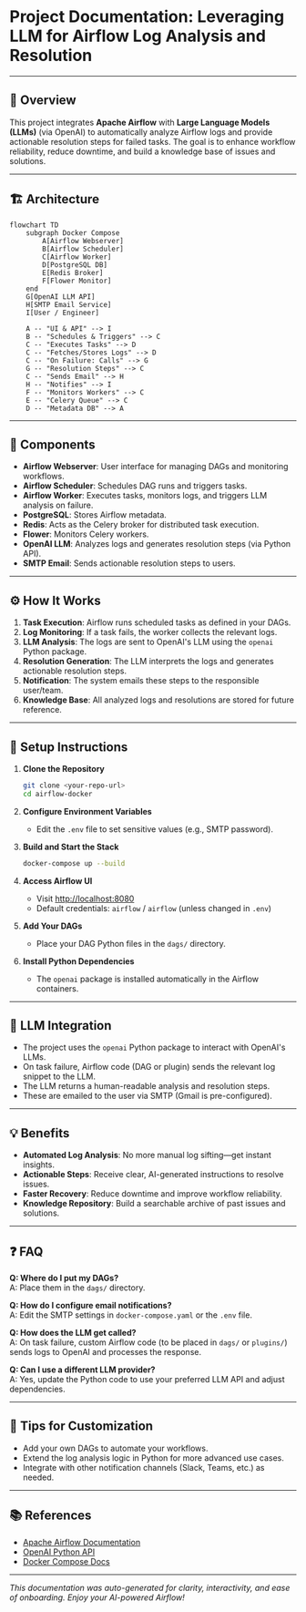 # Project Documentation: Leveraging LLM for Airflow Log Analysis and Resolution

---

## 🌟 Overview

This project integrates **Apache Airflow** with **Large Language Models (LLMs)** (via OpenAI) to automatically analyze Airflow logs and provide actionable resolution steps for failed tasks. The goal is to enhance workflow reliability, reduce downtime, and build a knowledge base of issues and solutions.

---

## 🏗️ Architecture

```mermaid
flowchart TD
    subgraph Docker Compose
        A[Airflow Webserver] 
        B[Airflow Scheduler]
        C[Airflow Worker]
        D[PostgreSQL DB]
        E[Redis Broker]
        F[Flower Monitor]
    end
    G[OpenAI LLM API]
    H[SMTP Email Service]
    I[User / Engineer]

    A -- "UI & API" --> I
    B -- "Schedules & Triggers" --> C
    C -- "Executes Tasks" --> D
    C -- "Fetches/Stores Logs" --> D
    C -- "On Failure: Calls" --> G
    G -- "Resolution Steps" --> C
    C -- "Sends Email" --> H
    H -- "Notifies" --> I
    F -- "Monitors Workers" --> C
    E -- "Celery Queue" --> C
    D -- "Metadata DB" --> A
```

---

## 🧩 Components

- **Airflow Webserver**: User interface for managing DAGs and monitoring workflows.
- **Airflow Scheduler**: Schedules DAG runs and triggers tasks.
- **Airflow Worker**: Executes tasks, monitors logs, and triggers LLM analysis on failure.
- **PostgreSQL**: Stores Airflow metadata.
- **Redis**: Acts as the Celery broker for distributed task execution.
- **Flower**: Monitors Celery workers.
- **OpenAI LLM**: Analyzes logs and generates resolution steps (via Python API).
- **SMTP Email**: Sends actionable resolution steps to users.

---

## ⚙️ How It Works

1. **Task Execution**: Airflow runs scheduled tasks as defined in your DAGs.
2. **Log Monitoring**: If a task fails, the worker collects the relevant logs.
3. **LLM Analysis**: The logs are sent to OpenAI's LLM using the `openai` Python package.
4. **Resolution Generation**: The LLM interprets the logs and generates actionable resolution steps.
5. **Notification**: The system emails these steps to the responsible user/team.
6. **Knowledge Base**: All analyzed logs and resolutions are stored for future reference.

---

## 🚀 Setup Instructions

1. **Clone the Repository**
   ```bash
   git clone <your-repo-url>
   cd airflow-docker
   ```

2. **Configure Environment Variables**
   - Edit the `.env` file to set sensitive values (e.g., SMTP password).

3. **Build and Start the Stack**
   ```bash
   docker-compose up --build
   ```

4. **Access Airflow UI**
   - Visit [http://localhost:8080](http://localhost:8080)
   - Default credentials: `airflow` / `airflow` (unless changed in `.env`)

5. **Add Your DAGs**
   - Place your DAG Python files in the `dags/` directory.

6. **Install Python Dependencies**
   - The `openai` package is installed automatically in the Airflow containers.

---

## 🤖 LLM Integration

- The project uses the `openai` Python package to interact with OpenAI's LLMs.
- On task failure, Airflow code (DAG or plugin) sends the relevant log snippet to the LLM.
- The LLM returns a human-readable analysis and resolution steps.
- These are emailed to the user via SMTP (Gmail is pre-configured).

---

## 💡 Benefits

- **Automated Log Analysis**: No more manual log sifting—get instant insights.
- **Actionable Steps**: Receive clear, AI-generated instructions to resolve issues.
- **Faster Recovery**: Reduce downtime and improve workflow reliability.
- **Knowledge Repository**: Build a searchable archive of past issues and solutions.

---

## ❓ FAQ

**Q: Where do I put my DAGs?**  
A: Place them in the `dags/` directory.

**Q: How do I configure email notifications?**  
A: Edit the SMTP settings in `docker-compose.yaml` or the `.env` file.

**Q: How does the LLM get called?**  
A: On task failure, custom Airflow code (to be placed in `dags/` or `plugins/`) sends logs to OpenAI and processes the response.

**Q: Can I use a different LLM provider?**  
A: Yes, update the Python code to use your preferred LLM API and adjust dependencies.

---

## 🎨 Tips for Customization

- Add your own DAGs to automate your workflows.
- Extend the log analysis logic in Python for more advanced use cases.
- Integrate with other notification channels (Slack, Teams, etc.) as needed.

---

## 📚 References

- [Apache Airflow Documentation](https://airflow.apache.org/docs/)
- [OpenAI Python API](https://platform.openai.com/docs/api-reference)
- [Docker Compose Docs](https://docs.docker.com/compose/)

---

*This documentation was auto-generated for clarity, interactivity, and ease of onboarding. Enjoy your AI-powered Airflow!*
